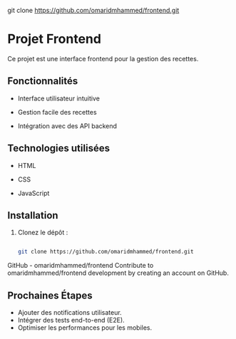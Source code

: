 git clone https://github.com/omaridmhammed/frontend.git

 
# Projet Frontend
 
Ce projet est une interface frontend pour la gestion des recettes.
 
## Fonctionnalités

- Interface utilisateur intuitive

- Gestion facile des recettes

- Intégration avec des API backend
 
## Technologies utilisées

- HTML

- CSS

- JavaScript
 
## Installation

1. Clonez le dépôt :

   ```bash

   git clone https://github.com/omaridmhammed/frontend.git

GitHub - omaridmhammed/frontend
Contribute to omaridmhammed/frontend development by creating an account on GitHub.
 
## Prochaines Étapes
- Ajouter des notifications utilisateur.
- Intégrer des tests end-to-end (E2E).
- Optimiser les performances pour les mobiles.
